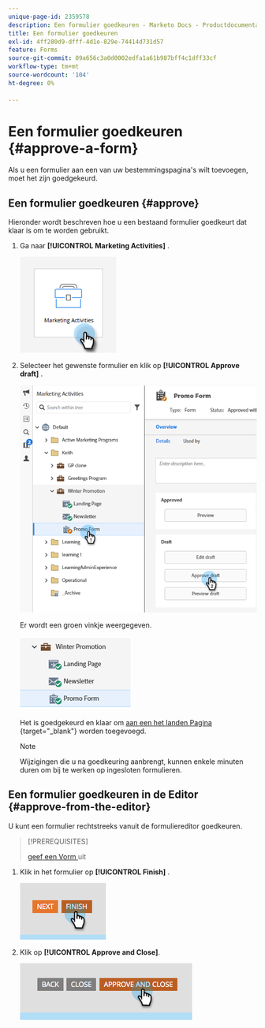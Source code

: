 ```yaml
---
unique-page-id: 2359578
description: Een formulier goedkeuren - Marketo Docs - Productdocumentatie
title: Een formulier goedkeuren
exl-id: 4ff280d9-dfff-4d1e-829e-74414d731d57
feature: Forms
source-git-commit: 09a656c3a0d0002edfa1a61b987bff4c1dff33cf
workflow-type: tm+mt
source-wordcount: '104'
ht-degree: 0%

---
```


# Een formulier goedkeuren {#approve-a-form}

Als u een formulier aan een van uw bestemmingspagina&#39;s wilt toevoegen, moet het zijn goedgekeurd.

## Een formulier goedkeuren {#approve}

Hieronder wordt beschreven hoe u een bestaand formulier goedkeurt dat klaar is om te worden gebruikt.

1. Ga naar **[!UICONTROL Marketing Activities]** .

   ![](assets/approve-a-form-1.png)

1. Selecteer het gewenste formulier en klik op **[!UICONTROL Approve draft]** .

   ![](assets/approve-a-form-2.png)

   Er wordt een groen vinkje weergegeven.

   ![](assets/approve-a-form-3.png)

   Het is goedgekeurd en klaar om [ aan een het landen Pagina ](/help/marketo/product-docs/demand-generation/landing-pages/understanding-landing-pages/approve-unapprove-or-delete-a-landing-page.md){target="_blank"} worden toegevoegd.

   >[!NOTE]
   >
   >Wijzigingen die u na goedkeuring aanbrengt, kunnen enkele minuten duren om bij te werken op ingesloten formulieren.

## Een formulier goedkeuren in de Editor {#approve-from-the-editor}

U kunt een formulier rechtstreeks vanuit de formuliereditor goedkeuren.

>[!PREREQUISITES]
>
>[ geef een Vorm ](/help/marketo/product-docs/demand-generation/forms/form-actions/edit-a-form.md) uit

1. Klik in het formulier op **[!UICONTROL Finish]** .

   ![](assets/approve-a-form-4.png)

1. Klik op **[!UICONTROL Approve and Close]**.

   ![](assets/approve-a-form-5.png)
